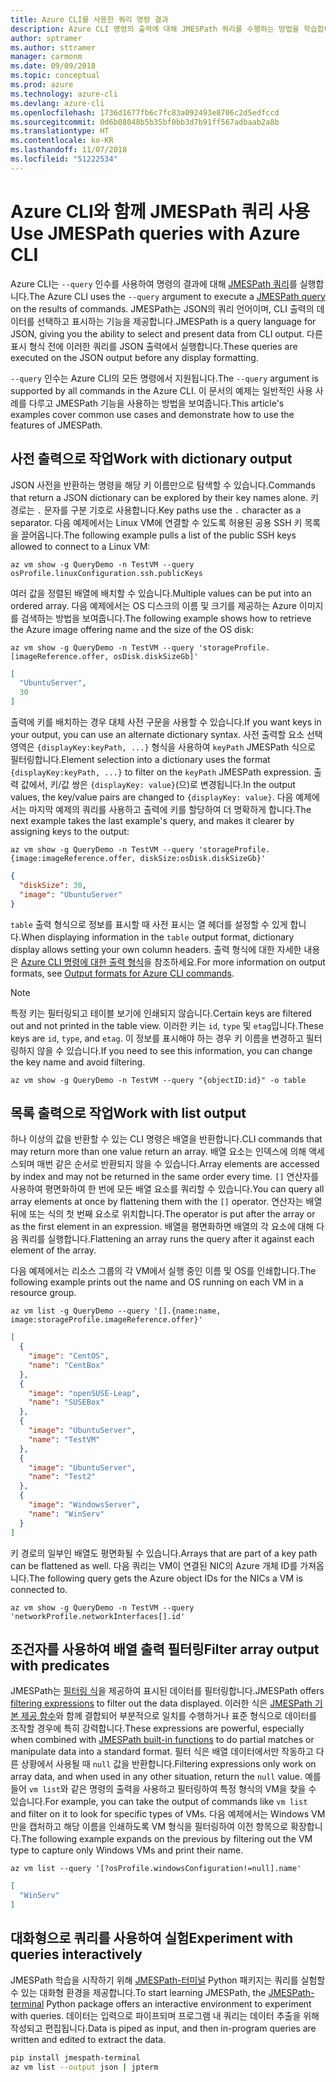 ```yaml
---
title: Azure CLI를 사용한 쿼리 명령 결과
description: Azure CLI 명령의 출력에 대해 JMESPath 쿼리를 수행하는 방법을 학습합니다.
author: sptramer
ms.author: sttramer
manager: carmonm
ms.date: 09/09/2018
ms.topic: conceptual
ms.prod: azure
ms.technology: azure-cli
ms.devlang: azure-cli
ms.openlocfilehash: 1736d1677fb6c7fc83a092493e8706c2d5edfccd
ms.sourcegitcommit: 0d6b08048b5b35bf0bb3d7b91ff567adbaab2a8b
ms.translationtype: HT
ms.contentlocale: ko-KR
ms.lasthandoff: 11/07/2018
ms.locfileid: "51222534"
---
```

# <a name="use-jmespath-queries-with-azure-cli"></a><span data-ttu-id="121ee-103">Azure CLI와 함께 JMESPath 쿼리 사용</span><span class="sxs-lookup"><span data-stu-id="121ee-103">Use JMESPath queries with Azure CLI</span></span> 

<span data-ttu-id="121ee-104">Azure CLI는 `--query` 인수를 사용하여 명령의 결과에 대해 [JMESPath 쿼리](http://jmespath.org)를 실행합니다.</span><span class="sxs-lookup"><span data-stu-id="121ee-104">The Azure CLI uses the `--query` argument to execute a [JMESPath query](http://jmespath.org) on the results of commands.</span></span> <span data-ttu-id="121ee-105">JMESPath는 JSON의 쿼리 언어이며, CLI 출력의 데이터를 선택하고 표시하는 기능을 제공합니다.</span><span class="sxs-lookup"><span data-stu-id="121ee-105">JMESPath is a query language for JSON, giving you the ability to select and present data from CLI output.</span></span> <span data-ttu-id="121ee-106">다른 표시 형식 전에 이러한 쿼리를 JSON 출력에서 실행합니다.</span><span class="sxs-lookup"><span data-stu-id="121ee-106">These queries are executed on the JSON output before any display formatting.</span></span>

<span data-ttu-id="121ee-107">`--query` 인수는 Azure CLI의 모든 명령에서 지원됩니다.</span><span class="sxs-lookup"><span data-stu-id="121ee-107">The `--query` argument is supported by all commands in the Azure CLI.</span></span> <span data-ttu-id="121ee-108">이 문서의 예제는 일반적인 사용 사례를 다루고 JMESPath 기능을 사용하는 방법을 보여줍니다.</span><span class="sxs-lookup"><span data-stu-id="121ee-108">This article's examples cover common use cases and demonstrate how to use the features of JMESPath.</span></span>

## <a name="work-with-dictionary-output"></a><span data-ttu-id="121ee-109">사전 출력으로 작업</span><span class="sxs-lookup"><span data-stu-id="121ee-109">Work with dictionary output</span></span>

<span data-ttu-id="121ee-110">JSON 사전을 반환하는 명령을 해당 키 이름만으로 탐색할 수 있습니다.</span><span class="sxs-lookup"><span data-stu-id="121ee-110">Commands that return a JSON dictionary can be explored by their key names alone.</span></span> <span data-ttu-id="121ee-111">키 경로는 `.` 문자를 구분 기호로 사용합니다.</span><span class="sxs-lookup"><span data-stu-id="121ee-111">Key paths use the `.` character as a separator.</span></span> <span data-ttu-id="121ee-112">다음 예제에서는 Linux VM에 연결할 수 있도록 허용된 공용 SSH 키 목록을 끌어옵니다.</span><span class="sxs-lookup"><span data-stu-id="121ee-112">The following example pulls a list of the public SSH keys allowed to connect to a Linux VM:</span></span>

```azurecli-interactive
az vm show -g QueryDemo -n TestVM --query osProfile.linuxConfiguration.ssh.publicKeys
```

<span data-ttu-id="121ee-113">여러 값을 정렬된 배열에 배치할 수 있습니다.</span><span class="sxs-lookup"><span data-stu-id="121ee-113">Multiple values can be put into an ordered array.</span></span> <span data-ttu-id="121ee-114">다음 예제에서는 OS 디스크의 이름 및 크기를 제공하는 Azure 이미지를 검색하는 방법을 보여줍니다.</span><span class="sxs-lookup"><span data-stu-id="121ee-114">The following example shows how to retrieve the Azure image offering name and the size of the OS disk:</span></span>

```azurecli-interactive
az vm show -g QueryDemo -n TestVM --query 'storageProfile.[imageReference.offer, osDisk.diskSizeGb]'
```

```json
[
  "UbuntuServer",
  30
]
```

<span data-ttu-id="121ee-115">출력에 키를 배치하는 경우 대체 사전 구문을 사용할 수 있습니다.</span><span class="sxs-lookup"><span data-stu-id="121ee-115">If you want keys in your output, you can use an alternate dictionary syntax.</span></span>  <span data-ttu-id="121ee-116">사전 출력할 요소 선택 영역은 `{displayKey:keyPath, ...}` 형식을 사용하여 `keyPath` JMESPath 식으로 필터링합니다.</span><span class="sxs-lookup"><span data-stu-id="121ee-116">Element selection into a dictionary uses the format `{displayKey:keyPath, ...}` to filter on the `keyPath` JMESPath expression.</span></span> <span data-ttu-id="121ee-117">출력 값에서, 키/값 쌍은 `{displayKey: value}`(으)로 변경됩니다.</span><span class="sxs-lookup"><span data-stu-id="121ee-117">In the output values, the key/value pairs are changed to `{displayKey: value}`.</span></span> <span data-ttu-id="121ee-118">다음 예제에서는 마지막 예제의 쿼리를 사용하고 출력에 키를 할당하여 더 명확하게 합니다.</span><span class="sxs-lookup"><span data-stu-id="121ee-118">The next example takes the last example's query, and makes it clearer by assigning keys to the output:</span></span>

```azurecli-interactive
az vm show -g QueryDemo -n TestVM --query 'storageProfile.{image:imageReference.offer, diskSize:osDisk.diskSizeGb}'
```

```json
{
  "diskSize": 30,
  "image": "UbuntuServer"
}
```

<span data-ttu-id="121ee-119">`table` 출력 형식으로 정보를 표시할 때 사전 표시는 열 헤더를 설정할 수 있게 합니다.</span><span class="sxs-lookup"><span data-stu-id="121ee-119">When displaying information in the `table` output format, dictionary display allows setting your own column headers.</span></span> <span data-ttu-id="121ee-120">출력 형식에 대한 자세한 내용은 [Azure CLI 명령에 대한 출력 형식](/cli/azure/format-output-azure-cli)을 참조하세요.</span><span class="sxs-lookup"><span data-stu-id="121ee-120">For more information on output formats, see [Output formats for Azure CLI commands](/cli/azure/format-output-azure-cli).</span></span>

> [!NOTE]
> <span data-ttu-id="121ee-121">특정 키는 필터링되고 테이블 보기에 인쇄되지 않습니다.</span><span class="sxs-lookup"><span data-stu-id="121ee-121">Certain keys are filtered out and not printed in the table view.</span></span> <span data-ttu-id="121ee-122">이러한 키는 `id`, `type` 및 `etag`입니다.</span><span class="sxs-lookup"><span data-stu-id="121ee-122">These keys are `id`, `type`, and `etag`.</span></span> <span data-ttu-id="121ee-123">이 정보를 표시해야 하는 경우 키 이름을 변경하고 필터링하지 않을 수 있습니다.</span><span class="sxs-lookup"><span data-stu-id="121ee-123">If you need to see this information, you can change the key name and avoid filtering.</span></span>
>
> ```azurecli-interactive
> az vm show -g QueryDemo -n TestVM --query "{objectID:id}" -o table
> ```

## <a name="work-with-list-output"></a><span data-ttu-id="121ee-124">목록 출력으로 작업</span><span class="sxs-lookup"><span data-stu-id="121ee-124">Work with list output</span></span>

<span data-ttu-id="121ee-125">하나 이상의 값을 반환할 수 있는 CLI 명령은 배열을 반환합니다.</span><span class="sxs-lookup"><span data-stu-id="121ee-125">CLI commands that may return  more than one value return an array.</span></span> <span data-ttu-id="121ee-126">배열 요소는 인덱스에 의해 액세스되며 매번 같은 순서로 반환되지 않을 수 있습니다.</span><span class="sxs-lookup"><span data-stu-id="121ee-126">Array elements are accessed by index and may not be returned in the same order every time.</span></span> <span data-ttu-id="121ee-127">`[]` 연산자를 사용하여 평면화하여 한 번에 모든 배열 요소를 쿼리할 수 있습니다.</span><span class="sxs-lookup"><span data-stu-id="121ee-127">You can query all array elements at once by flattening them with the `[]` operator.</span></span> <span data-ttu-id="121ee-128">연산자는 배열 뒤에 또는 식의 첫 번째 요소로 위치합니다.</span><span class="sxs-lookup"><span data-stu-id="121ee-128">The operator is put after the array or as the first element in an expression.</span></span> <span data-ttu-id="121ee-129">배열을 평면화하면 배열의 각 요소에 대해 다음 쿼리를 실행합니다.</span><span class="sxs-lookup"><span data-stu-id="121ee-129">Flattening an array runs the query after it against each element of the array.</span></span>

<span data-ttu-id="121ee-130">다음 예제에서는 리소스 그룹의 각 VM에서 실행 중인 이름 및 OS를 인쇄합니다.</span><span class="sxs-lookup"><span data-stu-id="121ee-130">The following example prints out the name and OS running on each VM in a resource group.</span></span>

```azurecli-interactive
az vm list -g QueryDemo --query '[].{name:name, image:storageProfile.imageReference.offer}'
```

```json
[
  {
    "image": "CentOS",
    "name": "CentBox"
  },
  {
    "image": "openSUSE-Leap",
    "name": "SUSEBox"
  },
  {
    "image": "UbuntuServer",
    "name": "TestVM"
  },
  {
    "image": "UbuntuServer",
    "name": "Test2"
  },
  {
    "image": "WindowsServer",
    "name": "WinServ"
  }
]
```

<span data-ttu-id="121ee-131">키 경로의 일부인 배열도 평면화될 수 있습니다.</span><span class="sxs-lookup"><span data-stu-id="121ee-131">Arrays that are part of a key path can be flattened as well.</span></span> <span data-ttu-id="121ee-132">다음 쿼리는 VM이 연결된 NIC의 Azure 개체 ID를 가져옵니다.</span><span class="sxs-lookup"><span data-stu-id="121ee-132">The following query gets the Azure object IDs for the NICs a VM is connected to.</span></span>

```azurecli-interactive
az vm show -g QueryDemo -n TestVM --query 'networkProfile.networkInterfaces[].id'
```

## <a name="filter-array-output-with-predicates"></a><span data-ttu-id="121ee-133">조건자를 사용하여 배열 출력 필터링</span><span class="sxs-lookup"><span data-stu-id="121ee-133">Filter array output with predicates</span></span>

<span data-ttu-id="121ee-134">JMESPath는 [필터링 식](http://jmespath.org/specification.html#filterexpressions)을 제공하여 표시된 데이터를 필터링합니다.</span><span class="sxs-lookup"><span data-stu-id="121ee-134">JMESPath offers [filtering expressions](http://jmespath.org/specification.html#filterexpressions) to filter out the data displayed.</span></span> <span data-ttu-id="121ee-135">이러한 식은 [JMESPath 기본 제공 함수](http://jmespath.org/specification.html#built-in-functions)와 함께 결합되어 부분적으로 일치를 수행하거나 표준 형식으로 데이터를 조작할 경우에 특히 강력합니다.</span><span class="sxs-lookup"><span data-stu-id="121ee-135">These expressions are powerful, especially when combined with [JMESPath built-in functions](http://jmespath.org/specification.html#built-in-functions) to do partial matches or manipulate data into a standard format.</span></span> <span data-ttu-id="121ee-136">필터 식은 배열 데이터에서만 작동하고 다른 상황에서 사용될 때 `null` 값을 반환합니다.</span><span class="sxs-lookup"><span data-stu-id="121ee-136">Filtering expressions only work on array data, and when used in any other situation, return the `null` value.</span></span> <span data-ttu-id="121ee-137">예를 들어 `vm list`와 같은 명령의 출력을 사용하고 필터링하여 특정 형식의 VM을 찾을 수 있습니다.</span><span class="sxs-lookup"><span data-stu-id="121ee-137">For example, you can take the output of commands like `vm list` and filter on it to look for specific types of VMs.</span></span> <span data-ttu-id="121ee-138">다음 예제에서는 Windows VM만을 캡처하고 해당 이름을 인쇄하도록 VM 형식을 필터링하여 이전 항목으로 확장합니다.</span><span class="sxs-lookup"><span data-stu-id="121ee-138">The following example expands on the previous by filtering out the VM type to capture only Windows VMs and print their name.</span></span>

```azurecli-interactive
az vm list --query '[?osProfile.windowsConfiguration!=null].name'
```

```json
[
  "WinServ"
]
```

## <a name="experiment-with-queries-interactively"></a><span data-ttu-id="121ee-139">대화형으로 쿼리를 사용하여 실험</span><span class="sxs-lookup"><span data-stu-id="121ee-139">Experiment with queries interactively</span></span>

<span data-ttu-id="121ee-140">JMESPath 학습을 시작하기 위해 [JMESPath-터미널](https://github.com/jmespath/jmespath.terminal) Python 패키지는 쿼리를 실험할 수 있는 대화형 환경을 제공합니다.</span><span class="sxs-lookup"><span data-stu-id="121ee-140">To start learning JMESPath, the [JMESPath-terminal](https://github.com/jmespath/jmespath.terminal) Python package offers an interactive environment to experiment with queries.</span></span> <span data-ttu-id="121ee-141">데이터는 입력으로 파이프되며 프로그램 내 쿼리는 데이터 추출을 위해 작성되고 편집됩니다.</span><span class="sxs-lookup"><span data-stu-id="121ee-141">Data is piped as input, and then in-program queries are written and edited to extract the data.</span></span>

```bash
pip install jmespath-terminal
az vm list --output json | jpterm
```
